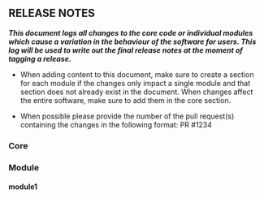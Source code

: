 ## RELEASE NOTES

***This document logs all changes to the core code or individual modules which cause a 
variation in the behaviour of the software for users. This log will be used to write 
out the final release notes at the moment of tagging a release.***

- When adding content to this document, make sure to create a section for each module 
if the changes only impact a single module and that section does not already exist in
the document. When changes affect the entire software, make sure to add them in the 
core section.

- When possible please provide the number of the pull request(s) containing the 
changes in the following format: PR #1234


### Core


### Module 
#### module1